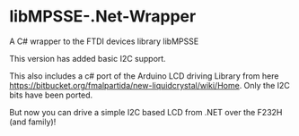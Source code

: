 libMPSSE-.Net-Wrapper
=====================

A C# wrapper to the FTDI devices library libMPSSE

This version has added basic I2C support. 

This also includes a c# port of the Arduino LCD driving Library from here https://bitbucket.org/fmalpartida/new-liquidcrystal/wiki/Home. Only the I2C bits have been ported. 

But now you can drive a simple I2C based LCD from .NET over the F232H (and family)!
